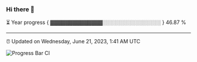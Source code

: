 ### Hi there 👋

⏳ Year progress { ▓▓▓▓▓▓▓▓▓▓▓▓▓▓░░░░░░░░░░░░░░░░ } 46.87 %

---

⏰ Updated on Wednesday, June 21, 2023, 1:41 AM UTC

![Progress Bar CI](https://github.com/arthurbuhl/arthurbuhl/workflows/Progress%20Bar%20CI/badge.svg)
